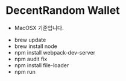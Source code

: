 # DecentRandom Wallet

* MacOSX 기준입니다.

- brew update
- brew install node
- npm install webpack-dev-server
- npm audit fix
- npm install file-loader
- npm run